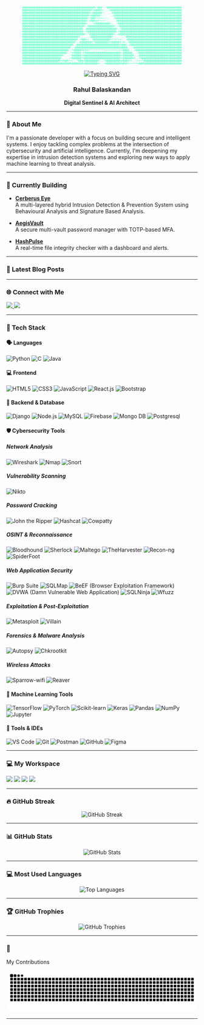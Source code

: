 <div align="center">
<pre style="color:#00FFAA; font-family: 'Courier New', Courier, monospace; font-size: 0.5em; line-height: 1.0;">
@@@@@@@@@@@@@@@@@@@@@@@@@@@@@@@@@@@@@@@@@@@@@%*@@@*-*@@@@@@@@@@@@@@@@@@@@@@@@@@@@@@@@@@@@@@@@@@@@@@@
@@@@@@@@@@@@@@@@@@@@@@@@@@@@@@@@@@@@@@@@@@@#=%@@@#=:..=%@@@@@@@@@@@@@@@@@@@@@@@@@@@@@@@@@@@@@@@@@@@@
@@@@@@@@@@@@@@@@@@@@@@@@@@@@@@@@@@@@@@@@@@#=@@@@@@*:  ..#@@@@@@@@@@@@@@@@@@@@@@@@@@@@@@@@@@@@@@@@@@@
@@@@@@@@@@@@@@@@@@@@@@@@@@@@@@@@@@@@@@@@@%=%@@@@%*-.   ..#@@@@@@@@@@@@@@@@@@@@@@@@@@@@@@@@@@@@@@@@@@
@@@@@@@@@@@@@@@@@@@@@@@@@@@@@@@@@@@@@@@@@+*@@%*+++=-::.. :%@@@@@@@@@@@@@@@@@@@@@@@@@@@@@@@@@@@@@@@@@
@@@@@@@@@@@@@@@@@@@@@@@@@@@@@@@@@@@@@@@@#:#%@%##*++=-:....-%@@@@@@@@@@@@@@@@@@@@@@@@@@@@@@@@@@@@@@@@
@@@@@@@@@@@@@@@@@@@@@@@@@@@@@@@@@@@@@@@@+.--=#@@@@@@@@@+:..*@@@@@@@@@@@@@@@@@@@@@@@@@@@@@@@@@@@@@@@@
@@@@@@@@@@@@@@@@@@@@@@@@@@@@@@@@@@@@@@%::%@@@@@@@@@@@@@@@%:.=@@@@@@@@@@@@@@@@@@@@@@@@@@@@@@@@@@@@@@@
@@@@@@@@@@@@@@@@@@@@@@@@@@@@@@@@@@@@@@::@@@@@@@@@@@@@@@@@@@=.*@@@@@@@@@@@@@@@@@@@@@@@@@@@@@@@@@@@@@@
@@@@@@@@@@@@@@@@@@@@@@@@@@@@@@@@@@@@@@=:%@@@@@@@@@@@@@@@@@@-+@@@@@@@@@@@@@@@@@@@@@@@@@@@@@@@@@@@@@@@
@@@@@@@@@@@@@@@@@@@@@@@@@@@@@@@@@@@@@@@+:*@@@@@@@@@@@@@@@#--#@@@@@@@@@@@@@@@@@@@@@@@@@@@@@@@@@@@@@@@
@@@@@@@@@@@@@@@@@@@@@@@@@@@@@@@@@@@#-:-...=@@@@@@@@@@@@@+.....:-*@@@@@@@@@@@@@@@@@@@@@@@@@@@@@@@@@@@
@@@@@@@@@@@@@@@@@@@@@@@@@@@@@@@@@@#.+%@%=+--%@@@@@@@@@@+=*#*++:..+@@@@@@@@@@@@@@@@@@@@@@@@@@@@@@@@@@
@@@@@@@@@@@@@@@@@@@@@@@@@@@@@@@@@*:.@@@@@@@%*%@@@@@@@@##@@@@@#-%=.+@@@@@@@@@@@@@@@@@@@@@@@@@@@@@@@@@
@@@@@@@@@@@@@@@@@@@@@@@@@@@@@@@%-:@@@@@@@@@@@@@@@@@@@@@@@@@@@#@@@=.#@@@@@@@@@@@@@@@@@@@@@@@@@@@@@@@@
@@@@@@@@@@@@@@@@@@@@@@@@@@@@@@+.:@@@@@@@@@@@@@@@@@@@@@@@@@@@@@@@@@.:.=@@@@@@@@@@@@@@@@@@@@@@@@@@@@@@
@@@@@@@@@@@@@@@@@@@@@@@@@@@@@:.*@@@@@#####*********+++++++=====@@@@.-.=@@@@@@@@@@@@@@@@@@@@@@@@@@@@@
@@@@@@@@@@@@@@@@@@@@@@@@@@@@-.*##@@@@-#%%@@@@@@@@@@@@@@@@@@@@%-@@@@@@-..=@@@@@@@@@@@@@@@@@@@@@@@@@@@
@@@@@@@@@@@@@@@@@@@@@@@@@#-...*@@@@@@=%@@@@@@@@@@@@@@@@@@@@@@%=@@@@@@%..:@@@@@@@@@@@@@@@@@@@@@@@@@@@
@@@@@@@@@@@@@@@@@@@@@@@@+....-+%@@@@@*%@@@@@@@@@@@@@@@@@@@@@@%+@@@@@@##..+%@@@@@@@@@@@@@@@@@@@@@@@@@
@@@@@@@@@@@@@@@@@@@@@@@%*#%@%*+=.-*%@%#@@@@@@@@%*--*%@@@@@@@@%#@@@#++..:+++*@@@@@@@@@@@@@@@@@@@@@@@@
@@@@@@@@@@@@@@@@@@@@@@@@@@@@@@%@@@@@@@#@@@@@@@@%+--+%@@@@@@@@%%@%##+==+++@@@%@@@@@@@@@@@@@@@@@@@@@@@
</pre>
<p align="center">
  <a href="https://git.io/typing-svg"><img src="https://readme-typing-svg.vercel.app/api?font=Courier+New&color=00FFAA&center=true&vCenter=true&width=450&pause=1000&lines=Hackers+are+always;one+step+ahead+of+you" alt="Typing SVG" /></a>
</p>
<h3 align="center">Rahul Balaskandan</h3>
<p align="center"><b>Digital Sentinel & AI Architect</b></p>
</div>

---

### 👋 About Me
<p>
  I'm a passionate developer with a focus on building secure and intelligent systems. I enjoy tackling complex problems at the intersection of cybersecurity and artificial intelligence. Currently, I'm deepening my expertise in intrusion detection systems and exploring new ways to apply machine learning to threat analysis.
</p>

---

### 🚧 Currently Building

- **[Cerberus Eye](https://github.com/R-A-H-U-L-Kodez/CerberusEye)**<br>A multi-layered hybrid Intrusion Detection & Prevention System using Behavioural Analysis and Signature Based Analysis.

- **[AegisVault](https://github.com/R-A-H-U-L-Kodez/AegisVault-2.0)**<br>A secure multi-vault password manager with TOTP-based MFA.

- **[HashPulse](https://github.com/R-A-H-U-L-Kodez/HashPulse)**<br>A real-time file integrity checker with a dashboard and alerts.

---

### 📰 Latest Blog Posts
<!-- BLOG-POST-LIST:START -->
<!-- BLOG-POST-LIST:END -->
---

### 🌐 Connect with Me

<p>
  <a href="https://www.linkedin.com/in/rahulbalaskandan/">
    <img src="https://img.shields.io/badge/LinkedIn-0077B5?style=for-the-badge&logo=linkedin&logoColor=white" />
  </a>
  <a href="https://github.com/R-A-H-U-L-Kodez">
    <img src="https://img.shields.io/badge/GitHub-000?style=for-the-badge&logo=github&logoColor=white" />
  </a>
</p>

---

### 🧠 Tech Stack

#### 🗣️ Languages
<p>
  <img height="40" src="https://img.icons8.com/color/48/000000/python.png" alt="Python"/>
  <img height="40" src="https://img.icons8.com/color/48/000000/c-programming.png" alt="C"/>
  <img height="40" src="https://img.icons8.com/color/48/java-coffee-cup-logo--v1.png" alt="Java"/>
</p>

#### 💻 Frontend
<p>
  <img height="40" src="https://img.icons8.com/color/48/000000/html-5.png" alt="HTML5"/>
  <img height="40" src="https://img.icons8.com/color/48/000000/css3.png" alt="CSS3"/>
  <img height="40" src="https://img.icons8.com/color/48/000000/javascript.png" alt="JavaScript"/>
  <img height="40" src="https://img.icons8.com/color/48/react-native.png" alt="React.js"/>
  <img height="40" src="https://img.icons8.com/color/48/bootstrap.png" alt="Bootstrap"/>
</p>

#### 🔧 Backend & Database
<p>
  <img height="40" src="https://img.icons8.com/external-tal-revivo-tritone-tal-revivo/32/external-django-a-high-level-python-web-framework-that-encourages-rapid-development-logo-tritone-tal-revivo.png" alt="Django"/>
  <img height="40" src="https://img.icons8.com/color/48/null/nodejs.png" alt="Node.js"/>
  <img height="40" src="https://img.icons8.com/color/48/null/mysql-logo.png" alt="MySQL"/>
  <img height="40" src="https://img.icons8.com/color/48/000000/firebase.png" alt="Firebase"/>
  <img height="40" src="https://img.icons8.com/color/48/mongo-db.png" alt="Mongo DB"/>
  <img height="40" src="https://img.icons8.com/external-tal-revivo-color-tal-revivo/24/external-postgre-sql-a-free-and-open-source-relational-database-management-system-logo-color-tal-revivo.png" alt="Postgresql"/>
</p>

#### 🛡️ Cybersecurity Tools

##### Network Analysis
<p>
  <img height="40" src="https://www.kali.org/tools/wireshark/images/wireshark-logo.svg" alt="Wireshark"/>
  <img height="40" src="https://www.kali.org/tools/nmap/images/nmap-logo.svg" alt="Nmap"/>
  <img height="40" src="https://www.kali.org/tools/snort/images/snort-logo.svg" alt="Snort"/>
</p>

##### Vulnerability Scanning
<p>
  <img height="40" src="https://www.kali.org/tools/nikto/images/nikto-logo.svg" alt="Nikto"/>
</p>

##### Password Cracking
<p>
  <img height="40" src="https://www.kali.org/tools/john/images/john-logo.svg" alt="John the Ripper"/>
  <img height="40" src="https://www.kali.org/tools/hashcat/images/hashcat-logo.svg" alt="Hashcat"/>
  <img height="40" src="https://www.kali.org/tools/cowpatty/images/cowpatty-logo.svg" alt="Cowpatty"/>
</p>

##### OSINT & Reconnaissance
<p>
  <img height="40" src="https://www.kali.org/tools/bloodhound/images/bloodhound-logo.svg" alt="Bloodhound"/>
  <img height="40" src="https://www.kali.org/tools/sherlock/images/sherlock-logo.svg" alt="Sherlock"/>
  <img height="40" src="https://www.kali.org/tools/maltego/images/maltego-logo.svg" alt="Maltego"/>
  <img height="40" src="https://www.kali.org/tools/theharvester/images/theharvester-logo.svg" alt="TheHarvester"/>
  <img height="40" src="https://www.kali.org/tools/recon-ng/images/recon-ng-logo.svg" alt="Recon-ng"/>
  <img height="40" src="https://www.kali.org/tools/spiderfoot/images/spiderfoot-logo.svg" alt="SpiderFoot"/>
</p>

##### Web Application Security
<p>
  <img height="40" src="https://www.kali.org/tools/burpsuite/images/burpsuite-logo.svg" alt="Burp Suite"/>
  <img height="40" src="https://www.kali.org/tools/sqlmap/images/sqlmap-logo.svg" alt="SQLMap"/>
  <img height="40" src="https://www.kali.org/tools/beef-xss/images/beef-xss-logo.svg" alt="BeEF (Browser Exploitation Framework)"/>
  <img height="40" src="https://www.kali.org/tools/dvwa/images/dvwa-logo.svg" alt="DVWA (Damn Vulnerable Web Application)"/>
  <img height="40" src="https://www.kali.org/tools/sqlninja/images/sqlninja-logo.svg" alt="SQLNinja"/>
  <img height="40" src="https://www.kali.org/tools/wfuzz/images/wfuzz-logo.svg" alt="Wfuzz"/>
</p>

##### Exploitation & Post-Exploitation
<p>
  <img height="40" src="https://www.kali.org/tools/metasploit-framework/images/metasploit-framework-logo.svg" alt="Metasploit"/>
  <img height="40" src="https://www.kali.org/tools/villain/images/villain-logo.svg" alt="Villain"/>
</p>

##### Forensics & Malware Analysis
<p>
  <img height="40" src="https://www.kali.org/tools/autopsy/images/autopsy-logo.svg" alt="Autopsy"/>
  <img height="40" src="https://www.kali.org/tools/chkrootkit/images/chkrootkit-logo.svg" alt="Chkrootkit"/>
</p>

##### Wireless Attacks
<p>
  <img height="40" src="https://www.kali.org/tools/sparrow-wifi/images/sparrow-wifi-logo.svg" alt="Sparrow-wifi"/>
  <img height="40" src="https://www.kali.org/tools/reaver/images/reaver-logo.svg" alt="Reaver"/>
</p>

#### 🤖 Machine Learning Tools
<p>
  <img height="40" src="https://img.icons8.com/color/48/tensorflow.png" alt="TensorFlow"/>
  <img height="40" src="https://cdn.jsdelivr.net/gh/devicons/devicon/icons/pytorch/pytorch-original.svg" alt="PyTorch"/>
  <img height="40" src="https://cdn.jsdelivr.net/gh/devicons/devicon/icons/scikitlearn/scikitlearn-original.svg" alt="Scikit-learn"/>
  <img height="40" src="https://cdn.jsdelivr.net/gh/devicons/devicon/icons/keras/keras-original.svg" alt="Keras"/>
  <img height="40" src="https://cdn.jsdelivr.net/gh/devicons/devicon/icons/pandas/pandas-original.svg" alt="Pandas"/>
  <img height="40" src="https://cdn.jsdelivr.net/gh/devicons/devicon/icons/numpy/numpy-original.svg" alt="NumPy"/>
  <img height="40" src="https://cdn.jsdelivr.net/gh/devicons/devicon/icons/jupyter/jupyter-original.svg" alt="Jupyter"/>
</p>

#### 🧰 Tools & IDEs
<p>
  <img height="40" src="https://img.icons8.com/color/48/000000/visual-studio-code-2019.png" alt="VS Code"/>
  <img height="40" src="https://img.icons8.com/color/48/000000/git.png" alt="Git"/>
  <img height="40" src="https://img.icons8.com/external-tal-revivo-shadow-tal-revivo/24/external-postman-is-the-only-complete-api-development-environment-logo-shadow-tal-revivo.png" alt="Postman"/>
  <img height="40" src="https://img.icons8.com/fluency/48/000000/github.png" alt="GitHub"/>
  <img height="40" src="https://img.icons8.com/fluency/48/figma.png" alt="Figma"/>
</p>

---

### 💻 My Workspace

<p>
  <img height="30" src="https://img.shields.io/badge/Windows-11-0078D6?style=for-the-badge&logo=windows&logoColor=white"/>
  <img height="30" src="https://img.shields.io/badge/Kali-Linux-557C94?style=for-the-badge&logo=linux&logoColor=white"/>
  <img height="30" src="https://img.shields.io/badge/AMD-Ryzen_7_6800H-ED1C24?style=for-the-badge&logo=amd&logoColor=white"/>
  <img height="30" src="https://img.shields.io/badge/NVIDIA-RTX_3050_Ti-76B900?style=for-the-badge&logo=nvidia&logoColor=white"/>
</p>

---
### 🔥 GitHub Streak
<p align="center">
  <img src="https://streak-stats.demolab.com/?user=R-A-H-U-L-Kodez&theme=tokyonight" alt="GitHub Streak" />
</p>

---
### 📊 GitHub Stats
<p align="center">
  <img src="https://github-readme-stats.vercel.app/api?username=R-A-H-U-L-Kodez&theme=tokyonight&show_icons=true&hide=issues" alt="GitHub Stats" />
</p>

---
### 💻 Most Used Languages
<p align="center">
  <img src="https://github-readme-stats.vercel.app/api/top-langs/?username=R-A-H-U-L-Kodez&layout=compact&theme=tokyonight" alt="Top Languages" />
</p>

---
### 🏆 GitHub Trophies
<p align="center">
  <img src="https://github-profile-trophy.vercel.app/?username=R-A-H-U-L-Kodez&theme=tokyonight" alt="GitHub Trophies" />
</p>

---
### 🐍
My Contributions
<p align="center">
  <img src="https://github.com/R-A-H-U-L-Kodez/R-A-H-U-L-Kodez/blob/output/github-contribution-grid-snake.svg" alt="Snake Contribution Grid" />
</p>

---
